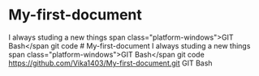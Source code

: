 # My-first-document
I always studing a new things
span class="platform-windows">GIT Bash</span
git code # My-first-document
I always studing a new things
span class="platform-windows">GIT Bash</span
git code https://github.com/Vika1403/My-first-document.git
<span class="platform-windows">GIT Bash</span>

